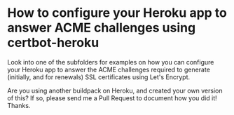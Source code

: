 # How to configure your Heroku app to answer ACME challenges using certbot-heroku

Look into one of the subfolders for examples on how you can configure your Heroku app to answer the ACME challenges required to generate (initially, and for renewals) SSL certificates using Let's Encrypt.

Are you using another buildpack on Heroku, and created your own version of this? If so, please send me a Pull Request to document how you did it! Thanks.
